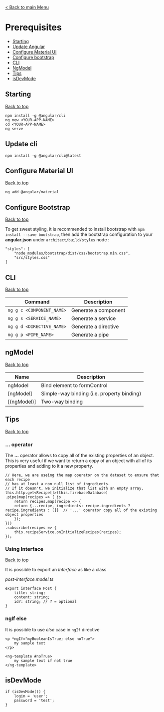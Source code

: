 [< Back to main Menu](https://github.com/gsoulie/Mobile-App-Development/blob/master/angular-sheet.md)    

# Prerequisites    

* [Starting](#starting)     
* [Update Angular](#update-cli)     
* [Configure Material UI](#configure-material-ui)    
* [Configure bootstrap](#configure-bootstrap)    
* [CLI](#cli)    
* [NgModel](#ngmodel)    
* [Tips](#tips)    
* [isDevMode](#isDevMode)    



## Starting
[Back to top](#prerequisites)   

```
npm install -g @angular/cli
ng new <YOUR-APP-NAME>
cd <YOUR-APP-NAME>
ng serve
```
## Update cli

````
npm install -g @angular/cli@latest
````

## Configure Material UI
[Back to top](#prerequisites)   

```
ng add @angular/material
```

## Configure Bootstrap
[Back to top](#prerequisites)   

To get sweet styling, it is recommended to install bootstrap with ```npm install --save bootstrap```, then add the bootstrap configuration to your **angular.json** under ```architect/build/styles``` node :

```
"styles": [
    "node_modules/bootstrap/dist/css/bootstrap.min.css",
    "src/styles.css"
]

```

## CLI
[Back to top](#prerequisites)   

| Command | Description |
| --- | --- |
| ```ng g c <COMPONENT_NAME>``` | Generate a component | 
| ```ng g s <SERVICE_NAME>``` | Generate a service | 
| ```ng g d <DIRECTIVE_NAME>``` | Generate a directive | 
| ```ng g p <PIPE_NAME>``` | Generate a pipe | 

## ngModel
[Back to top](#prerequisites)   

| Name | Description |
| --- | --- |
| ngModel | Bind element to formControl | 
| [ngModel] | Simple-way binding (i.e. property binding) | 
| [(ngModel)] | Two-way binding | 

## Tips 
[Back to top](#prerequisites)   

### ... operator

The **...** operator allows to copy all of the existing properties of an object. This is very useful if we want to return a copy of an object with all of its properties and adding to it a new property.

```
// Here, we are useing the map operator on the dataset to ensure that each recipe
// has at least a non null list of ingredients.
// If it doesn't, we initialize that list with an empty array.
this.http.get<Recipe[]>(this.firebaseDatabase)
.pipe(map(recipes => { js
    return recipes.map(recipe => {
    return {...recipe, ingredients: recipe.ingredients ? recipe.ingredients : []}  // '...' operator copy all of the existing object properties 
    });
}))
.subscribe(recipes => {
    this.recipeService.onInitializeRecipes(recipes);
});

```

### Using Interface
[Back to top](#prerequisites)   

It is possible to export an *Interface* as like a class

*post-interface.model.ts*

```
export interface Post {
    title: string;
    content: string;
    id?: string; // ? = optional
}
```

### ngIf else

It is possible to use *else* case in ```ngIf``` directive

```
<p *ngIf="myBooleanIsTrue; else noTrue">
    my sample text
</p>

<ng-template #noTrue>
    my sample text if not true
</ng-template>
```

## isDevMode

````
if (isDevMode()) {
    login = 'user';
    password = 'test';
}
````
